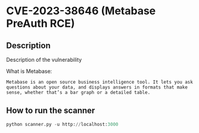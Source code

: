 # CVE-2023-38646 (Metabase PreAuth RCE)

<!-- Section -->
## Description

Description of the vulnerability

What is Metabase:
<!-- create line -->
```
Metabase is an open source business intelligence tool. It lets you ask questions about your data, and displays answers in formats that make sense, whether that’s a bar graph or a detailed table.
```

## How to run the scanner
```python
python scanner.py -u http://localhost:3000
```






